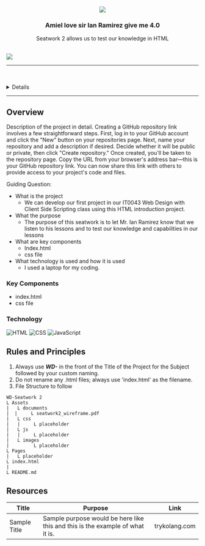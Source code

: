 <a name="readme-top">

<br/>

<br />
<div align="center">

   <img src="https://i.pinimg.com/280x280_RS/b0/82/2c/b0822c934829429ad6176601c3a0612d.jpg"/>
 
<!-- TODO: Change Title to the name of the title of your Project -->
  <h3 align="center">Amiel love sir Ian Ramirez give me 4.0 </h3>
</div>
<!-- TODO: Make a short description -->
<div align="center">
  Seatwork 2 allows us to test our knowledge in HTML
</div>

<br />

<!-- TODO: Change the zyx-0314 into your github username  -->
<!-- TODO: Change the WD-Template-Project into the same name of your folder -->
![](https://visit-counter.vercel.app/counter.png?page=Amielskiii/WD---Seatwork-2/tree/main)

---

<br />
<br />

<!-- TODO: If you want to add more layers for your readme -->
<details>
  <summary>Table of Contents</summary>
  <ol>
    <li>
      <a href="#overview">Overview</a>
      <ol>
        <li>
          <a href="#key-components">Key Components</a>
        </li>
        <li>
          <a href="#technology">Technology</a>
        </li>
      </ol>
    </li>
    <li>
      <a href="#rules-and-principles">Rules and Principles</a>
    </li>
    <li>
      <a href="#resources">Resources</a>
    </li>
  </ol>
</details>

---

## Overview

<!-- TODO: To be changed -->
<!-- The following are just sample -->
Description of the project in detail.
Creating a GitHub repository link involves a few straightforward steps. First, log in to your GitHub account and click the "New" button on your repositories page. Next, name your repository and add a description if desired. Decide whether it will be public or private, then click "Create repository." Once created, you'll be taken to the repository page. Copy the URL from your browser's address bar—this is your GitHub repository link. You can now share this link with others to provide access to your project's code and files.

Guiding Question:
 - What is the project
   - We can develop our first project in our IT0043 Web Design with Client Side Scripting class using this HTML introduction project.
 - What the purpose
   - The purpose of this seatwork is to let Mr. Ian Ramirez know that we listen to his lessons and to test our knowledge and capabilities in our lessons
 - What are key components
   - Index.html
   - css file
 - What technology is used and how it is used
   - I used a laptop for my coding.

### Key Components
<!-- TODO: List of Key Components -->
<!-- The following are just sample -->
- index.html
- css file

### Technology
<!-- TODO: List of Technology Used -->
![HTML](https://img.shields.io/badge/HTML-E34F26?style=for-the-badge&logo=html5&logoColor=white)
![CSS](https://img.shields.io/badge/CSS-1572B6?style=for-the-badge&logo=css3&logoColor=white)
![JavaScript](https://img.shields.io/badge/JavaScript-F7DF1E?style=for-the-badge&logo=javascript&logoColor=white)

## Rules and Principles
1. Always use ***WD-*** in the front of the Title of the Project for the Subject followed by your custom naming.
2. Do not rename any .html files; always use 'index.html' as the filename.
3. File Structure to follow

```
WD-Seatwork 2 
L Assets 
|   L documents 
|  |     L seatwork2_wireframe.pdf      
|   L css 
|   |     L placeholder 
|   L js 
|   |     L placeholder 
|   L images 
|         L placeholder 
L Pages 
|   L placeholder 
L index.html 
| 
L README.md 
```

## Resources

<!-- TODO: Add References -->
| Title | Purpose | Link |
|-|-|-|
| Sample Title | Sample purpose would be here like this and this is the example of what it is. | trykolang.com |

